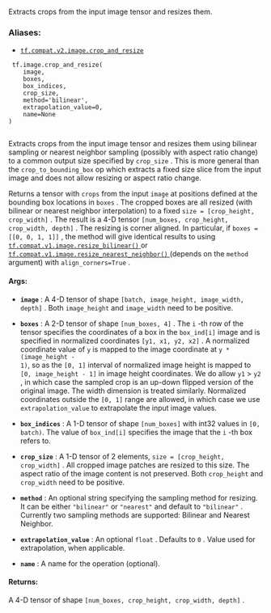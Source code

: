 Extracts crops from the input image tensor and resizes them.



### Aliases:

- [ `tf.compat.v2.image.crop_and_resize` ](/api_docs/python/tf/image/crop_and_resize)



```
 tf.image.crop_and_resize(
    image,
    boxes,
    box_indices,
    crop_size,
    method='bilinear',
    extrapolation_value=0,
    name=None
)
 
```

Extracts crops from the input image tensor and resizes them using bilinear
sampling or nearest neighbor sampling (possibly with aspect ratio change) to a
common output size specified by  `crop_size` . This is more general than the
 `crop_to_bounding_box`  op which extracts a fixed size slice from the input
image and does not allow resizing or aspect ratio change.

Returns a tensor with  `crops`  from the input  `image`  at positions defined at
the bounding box locations in  `boxes` . The cropped boxes are all resized (with
bilinear or nearest neighbor interpolation) to a fixed
 `size = [crop_height, crop_width]` . The result is a 4-D tensor
 `[num_boxes, crop_height, crop_width, depth]` . The resizing is corner aligned.
In particular, if  `boxes = [[0, 0, 1, 1]]` , the method will give identical
results to using [ `tf.compat.v1.image.resize_bilinear()` ](https://tensorflow.google.cn/api_docs/python/tf/compat/v1/image/resize_bilinear) or
[ `tf.compat.v1.image.resize_nearest_neighbor()` ](https://tensorflow.google.cn/api_docs/python/tf/compat/v1/image/resize_nearest_neighbor)(depends on the  `method` 
argument) with
 `align_corners=True` .



#### Args:

- **`image`** : A 4-D tensor of shape  `[batch, image_height, image_width, depth]` .
Both  `image_height`  and  `image_width`  need to be positive.

- **`boxes`** : A 2-D tensor of shape  `[num_boxes, 4]` . The  `i` -th row of the tensor
specifies the coordinates of a box in the  `box_ind[i]`  image and is
specified in normalized coordinates  `[y1, x1, y2, x2]` . A normalized
coordinate value of  `y`  is mapped to the image coordinate at <code translate="no" dir="ltr">y *
(image_height - 1)</code>, so as the  `[0, 1]`  interval of normalized image
height is mapped to  `[0, image_height - 1]`  in image height coordinates.
We do allow  `y1`  >  `y2` , in which case the sampled crop is an up-down
flipped version of the original image. The width dimension is treated
similarly. Normalized coordinates outside the  `[0, 1]`  range are allowed,
in which case we use  `extrapolation_value`  to extrapolate the input image
values.

- **`box_indices`** : A 1-D tensor of shape  `[num_boxes]`  with int32 values in <code translate="no" dir="ltr">[0,
batch)</code>. The value of  `box_ind[i]`  specifies the image that the  `i` -th box
refers to.

- **`crop_size`** : A 1-D tensor of 2 elements,  `size = [crop_height, crop_width]` .
All cropped image patches are resized to this size. The aspect ratio of
the image content is not preserved. Both  `crop_height`  and  `crop_width` 
need to be positive.

- **`method`** : An optional string specifying the sampling method for resizing. It
can be either  `"bilinear"`  or  `"nearest"`  and default to  `"bilinear"` .
Currently two sampling methods are supported: Bilinear and Nearest
Neighbor.

- **`extrapolation_value`** : An optional  `float` . Defaults to  `0` . Value used for
extrapolation, when applicable.

- **`name`** : A name for the operation (optional).



#### Returns:
A 4-D tensor of shape  `[num_boxes, crop_height, crop_width, depth]` .

